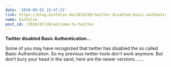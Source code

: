 ```yaml
---
date: '2010-09-02 15:47:21'
link: https://blog.binfalse.de/2010/09/twitter-disabled-basic-authentication/
name: binfalse
post_id: /2010/07/20/welcome-to-twitter
---
```


<strong>Twitter disabled Basic Authentication...</strong>

Some of you may have recognized that twitter has disabled the so called Basic Authentication. So my previous twitter-tools don&#8217;t work anymore. But don&#8217;t bury your head in the sand, here are the newer versions.......